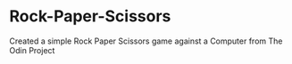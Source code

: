 # Rock-Paper-Scissors
Created a simple Rock Paper Scissors game against a Computer from The Odin Project